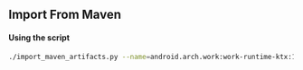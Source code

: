 ## Import From Maven

#### Using the script

```bash
./import_maven_artifacts.py --name=android.arch.work:work-runtime-ktx:1.0.0-alpha07
```
